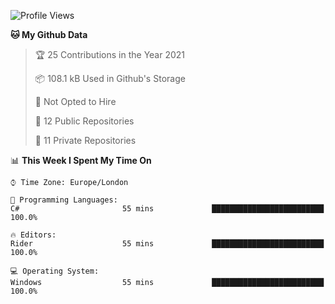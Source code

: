 <!--START_SECTION:waka-->
![Profile Views](http://img.shields.io/badge/Profile%20Views-0-blue)

**🐱 My Github Data** 

> 🏆 25 Contributions in the Year 2021
 > 
> 📦 108.1 kB Used in Github's Storage 
 > 
> 🚫 Not Opted to Hire
 > 
> 📜 12 Public Repositories 
 > 
> 🔑 11 Private Repositories  
 > 
📊 **This Week I Spent My Time On** 

```text
⌚︎ Time Zone: Europe/London

💬 Programming Languages: 
C#                       55 mins             █████████████████████████   100.0%

🔥 Editors: 
Rider                    55 mins             █████████████████████████   100.0%

💻 Operating System: 
Windows                  55 mins             █████████████████████████   100.0%

```


<!--END_SECTION:waka-->